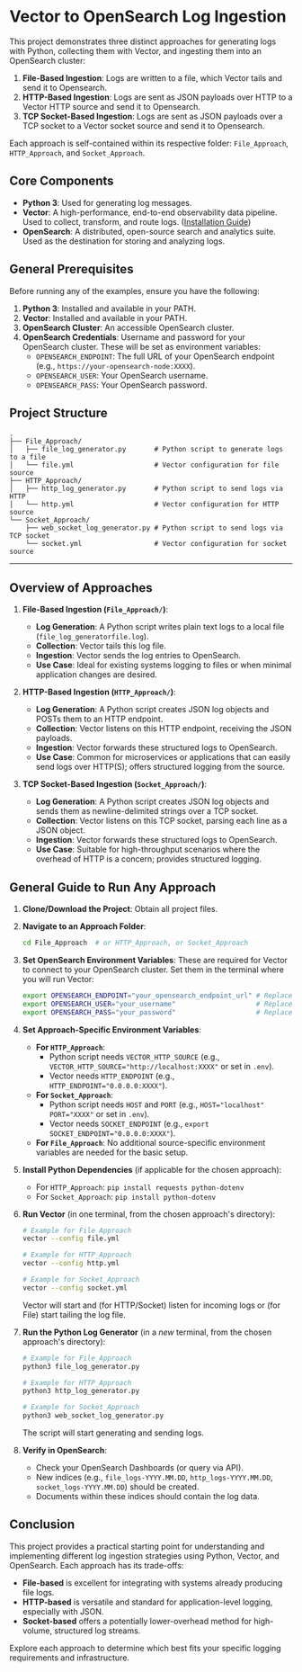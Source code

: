 # Vector to OpenSearch Log Ingestion

This project demonstrates three distinct approaches for generating logs with Python, collecting them with Vector, and ingesting them into an OpenSearch cluster:

1.  **File-Based Ingestion**: Logs are written to a file, which Vector tails and send it to Opensearch.
2.  **HTTP-Based Ingestion**: Logs are sent as JSON payloads over HTTP to a Vector HTTP source and send it to Opensearch.
3.  **TCP Socket-Based Ingestion**: Logs are sent as JSON payloads over a TCP socket to a Vector socket source and send it to Opensearch.

Each approach is self-contained within its respective folder: `File_Approach`, `HTTP_Approach`, and `Socket_Approach`.

## Core Components

*   **Python 3**: Used for generating log messages.
*   **Vector**: A high-performance, end-to-end observability data pipeline. Used to collect, transform, and route logs. ([Installation Guide](https://vector.dev/docs/setup/installation/))
*   **OpenSearch**: A distributed, open-source search and analytics suite. Used as the destination for storing and analyzing logs.
## General Prerequisites

Before running any of the examples, ensure you have the following:

1.  **Python 3**: Installed and available in your PATH.
2.  **Vector**: Installed and available in your PATH.
3.  **OpenSearch Cluster**: An accessible OpenSearch cluster.
4.  **OpenSearch Credentials**: Username and password for your OpenSearch cluster. These will be set as environment variables:
    *   `OPENSEARCH_ENDPOINT`: The full URL of your OpenSearch endpoint (e.g., `https://your-opensearch-node:XXXX`).
    *   `OPENSEARCH_USER`: Your OpenSearch username.
    *   `OPENSEARCH_PASS`: Your OpenSearch password.

## Project Structure

```
.
├── File_Approach/
│   ├── file_log_generator.py       # Python script to generate logs to a file
│   └── file.yml                    # Vector configuration for file source
├── HTTP_Approach/
│   ├── http_log_generator.py       # Python script to send logs via HTTP
│   └── http.yml                    # Vector configuration for HTTP source
└── Socket_Approach/
    ├── web_socket_log_generator.py # Python script to send logs via TCP socket
    └── socket.yml                  # Vector configuration for socket source
```

---

## Overview of Approaches

1.  **File-Based Ingestion (`File_Approach/`)**:
    *   **Log Generation**: A Python script writes plain text logs to a local file (`file_log_generatorfile.log`).
    *   **Collection**: Vector tails this log file.
    *   **Ingestion**: Vector sends the log entries to OpenSearch.
    *   **Use Case**: Ideal for existing systems logging to files or when minimal application changes are desired.

2.  **HTTP-Based Ingestion (`HTTP_Approach/`)**:
    *   **Log Generation**: A Python script creates JSON log objects and POSTs them to an HTTP endpoint.
    *   **Collection**: Vector listens on this HTTP endpoint, receiving the JSON payloads.
    *   **Ingestion**: Vector forwards these structured logs to OpenSearch.
    *   **Use Case**: Common for microservices or applications that can easily send logs over HTTP(S); offers structured logging from the source.

3.  **TCP Socket-Based Ingestion (`Socket_Approach/`)**:
    *   **Log Generation**: A Python script creates JSON log objects and sends them as newline-delimited strings over a TCP socket.
    *   **Collection**: Vector listens on this TCP socket, parsing each line as a JSON object.
    *   **Ingestion**: Vector forwards these structured logs to OpenSearch.
    *   **Use Case**: Suitable for high-throughput scenarios where the overhead of HTTP is a concern; provides structured logging.

## General Guide to Run Any Approach

1.  **Clone/Download the Project**: Obtain all project files.
2.  **Navigate to an Approach Folder**:
    ```bash
    cd File_Approach  # or HTTP_Approach, or Socket_Approach
    ```
3.  **Set OpenSearch Environment Variables**: These are required for Vector to connect to your OpenSearch cluster. Set them in the terminal where you will run Vector:
    ```bash
    export OPENSEARCH_ENDPOINT="your_opensearch_endpoint_url" # Replace with your OpenSearch endpoint
    export OPENSEARCH_USER="your_username"                    # Replace with your OpenSearch username
    export OPENSEARCH_PASS="your_password"                    # Replace with your OpenSearch password
    ```
4.  **Set Approach-Specific Environment Variables**:
    *   **For `HTTP_Approach`**:
        *   Python script needs `VECTOR_HTTP_SOURCE` (e.g., `VECTOR_HTTP_SOURCE="http://localhost:XXXX"` or set in `.env`).
        *   Vector needs `HTTP_ENDPOINT` (e.g., `HTTP_ENDPOINT="0.0.0.0:XXXX"`).
    *   **For `Socket_Approach`**:
        *   Python script needs `HOST` and `PORT` (e.g., `HOST="localhost" PORT="XXXX"` or set in `.env`).
        *   Vector needs `SOCKET_ENDPOINT` (e.g., `export SOCKET_ENDPOINT="0.0.0.0:XXXX"`).
    *   **For `File_Approach`**: No additional source-specific environment variables are needed for the basic setup.

5.  **Install Python Dependencies** (if applicable for the chosen approach):
    *   For `HTTP_Approach`: `pip install requests python-dotenv`
    *   For `Socket_Approach`: `pip install python-dotenv`

6.  **Run Vector** (in one terminal, from the chosen approach's directory):
    ```bash
    # Example for File_Approach
    vector --config file.yml

    # Example for HTTP_Approach
    vector --config http.yml

    # Example for Socket_Approach
    vector --config socket.yml
    ```
    Vector will start and (for HTTP/Socket) listen for incoming logs or (for File) start tailing the log file.

7.  **Run the Python Log Generator** (in a *new* terminal, from the chosen approach's directory):
    ```bash
    # Example for File_Approach
    python3 file_log_generator.py

    # Example for HTTP_Approach
    python3 http_log_generator.py

    # Example for Socket_Approach
    python3 web_socket_log_generator.py
    ```
    The script will start generating and sending logs.

8.  **Verify in OpenSearch**:
    *   Check your OpenSearch Dashboards (or query via API).
    *   New indices (e.g., `file_logs-YYYY.MM.DD`, `http_logs-YYYY.MM.DD`, `socket_logs-YYYY.MM.DD`) should be created.
    *   Documents within these indices should contain the log data.

## Conclusion

This project provides a practical starting point for understanding and implementing different log ingestion strategies using Python, Vector, and OpenSearch.
Each approach has its trade-offs:

*   **File-based** is excellent for integrating with systems already producing file logs.
*   **HTTP-based** is versatile and standard for application-level logging, especially with JSON.
*   **Socket-based** offers a potentially lower-overhead method for high-volume, structured log streams.

Explore each approach to determine which best fits your specific logging requirements and infrastructure.
